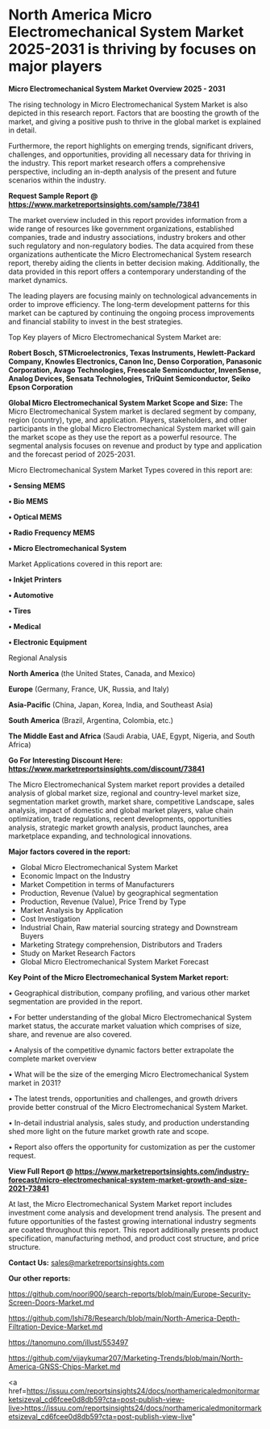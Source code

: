 # North America Micro Electromechanical System Market 2025-2031 is thriving by focuses on major players

<Strong> Micro Electromechanical System Market Overview 2025 - 2031</strong>

The rising technology in Micro Electromechanical System Market is also depicted in this research report. Factors that are boosting the growth of the market, and giving a positive push to thrive in the global market is explained in detail.

Furthermore, the report highlights on emerging trends, significant drivers, challenges, and opportunities, providing all necessary data for thriving in the industry. This report market research offers a comprehensive perspective, including an in-depth analysis of the present and future scenarios within the industry.

<strong>Request Sample Report @ <a href=https://www.marketreportsinsights.com/sample/73841>https://www.marketreportsinsights.com/sample/73841</a></strong>

The market overview included in this report provides information from a wide range of resources like government organizations, established companies, trade and industry associations, industry brokers and other such regulatory and non-regulatory bodies. The data acquired from these organizations authenticate the Micro Electromechanical System research report, thereby aiding the clients in better decision making. Additionally, the data provided in this report offers a contemporary understanding of the market dynamics.

The leading players are focusing mainly on technological advancements in order to improve efficiency. The long-term development patterns for this market can be captured by continuing the ongoing process improvements and financial stability to invest in the best strategies.

Top Key players of Micro Electromechanical System Market are:

<strong>Robert Bosch, STMicroelectronics, Texas Instruments, Hewlett-Packard Company, Knowles Electronics, Canon Inc, Denso Corporation, Panasonic Corporation, Avago Technologies, Freescale Semiconductor, InvenSense, Analog Devices, Sensata Technologies, TriQuint Semiconductor, Seiko Epson Corporation</strong>

<strong><b>Global Micro Electromechanical System Market Scope and Size:</b></strong>
The Micro Electromechanical System market is declared segment by company, region (country), type, and application. Players, stakeholders, and other participants in the global Micro Electromechanical System market will gain the market scope as they use the report as a powerful resource. The segmental analysis focuses on revenue and product by type and application and the forecast period of 2025-2031.

Micro Electromechanical System Market Types covered in this report are:

<strong>• Sensing MEMS

• Bio MEMS

• Optical MEMS

• Radio Frequency MEMS

• Micro Electromechanical System</strong>

Market Applications covered in this report are:

<strong>• Inkjet Printers

• Automotive

• Tires

• Medical

• Electronic Equipment</strong> 

Regional Analysis

<strong>North America</strong> (the United States, Canada, and Mexico)

<strong>Europe</strong> (Germany, France, UK, Russia, and Italy)

<strong>Asia-Pacific</strong> (China, Japan, Korea, India, and Southeast Asia)

<strong>South America</strong> (Brazil, Argentina, Colombia, etc.)

<strong>The Middle East and Africa</strong> (Saudi Arabia, UAE, Egypt, Nigeria, and South Africa)

<strong>Go For Interesting Discount Here: <a href=https://www.marketreportsinsights.com/discount/73841>https://www.marketreportsinsights.com/discount/73841</a></strong>

The Micro Electromechanical System market report provides a detailed analysis of global market size, regional and country-level market size, segmentation market growth, market share, competitive Landscape, sales analysis, impact of domestic and global market players, value chain optimization, trade regulations, recent developments, opportunities analysis, strategic market growth analysis, product launches, area marketplace expanding, and technological innovations.

<strong><b>Major factors covered in the report:</b></strong>
<ul>
  <li>Global Micro Electromechanical System Market </li>
  <li>Economic Impact on the Industry</li>
  <li>Market Competition in terms of Manufacturers</li>
  <li>Production, Revenue (Value) by geographical segmentation</li>
  <li>Production, Revenue (Value), Price Trend by Type</li>
  <li>Market Analysis by Application</li>
  <li>Cost Investigation</li>
  <li>Industrial Chain, Raw material sourcing strategy and Downstream Buyers</li>
  <li>Marketing Strategy comprehension, Distributors and Traders</li>
  <li>Study on Market Research Factors</li>
  <li>Global Micro Electromechanical System Market Forecast</li>
</ul>

<strong><b>Key Point of the Micro Electromechanical System Market report:</b></strong>

• Geographical distribution, company profiling, and various other market segmentation are provided in the report.

• For better understanding of the global Micro Electromechanical System market status, the accurate market valuation which comprises of size, share, and revenue are also covered.

• Analysis of the competitive dynamic factors better extrapolate the complete market overview

• What will be the size of the emerging Micro Electromechanical System market in 2031?

• The latest trends, opportunities and challenges, and growth drivers provide better construal of the Micro Electromechanical System Market.

• In-detail industrial analysis, sales study, and production understanding shed more light on the future market growth rate and scope.

• Report also offers the opportunity for customization as per the customer request.

<strong><b>View Full Report @ <a href=https://www.marketreportsinsights.com/industry-forecast/micro-electromechanical-system-market-growth-and-size-2021-73841>https://www.marketreportsinsights.com/industry-forecast/micro-electromechanical-system-market-growth-and-size-2021-73841</a></b></strong>


At last, the Micro Electromechanical System Market report includes investment come analysis and development trend analysis. The present and future opportunities of the fastest growing international industry segments are coated throughout this report. This report additionally presents product specification, manufacturing method, and product cost structure, and price structure.

<strong>Contact Us:</strong>
sales@marketreportsinsights.com

<strong>Our other reports:</strong>

<a href=https://github.com/noori900/search-reports/blob/main/Europe-Security-Screen-Doors-Market.md>https://github.com/noori900/search-reports/blob/main/Europe-Security-Screen-Doors-Market.md</a>

<a href=https://github.com/Ishi78/Research/blob/main/North-America-Depth-Filtration-Device-Market.md>https://github.com/Ishi78/Research/blob/main/North-America-Depth-Filtration-Device-Market.md</a>

<a href=https://tanomuno.com/illust/553497>https://tanomuno.com/illust/553497</a>

<a href=https://github.com/vijaykumar207/Marketing-Trends/blob/main/North-America-GNSS-Chips-Market.md>https://github.com/vijaykumar207/Marketing-Trends/blob/main/North-America-GNSS-Chips-Market.md</a>

<a href=https://issuu.com/reportsinsights24/docs/northamericaledmonitormarketsizeval_cd6fcee0d8db59?cta=post-publish-view-live>https://issuu.com/reportsinsights24/docs/northamericaledmonitormarketsizeval_cd6fcee0d8db59?cta=post-publish-view-live</a>"
